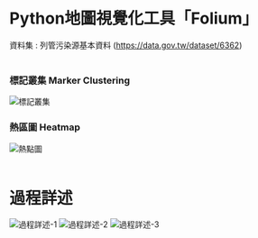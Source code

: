 #  Python地圖視覺化工具「Folium」

資料集 : 列管污染源基本資料
(https://data.gov.tw/dataset/6362)
<br><br/>

### **標記叢集 Marker Clustering**

![標記叢集](https://user-images.githubusercontent.com/66252302/99881039-3e5aa380-2c52-11eb-8aab-d29152b0c4b6.gif)

### **熱區圖 Heatmap**

![熱點圖](https://user-images.githubusercontent.com/66252302/99880745-431e5800-2c50-11eb-9637-337f49068c81.gif)
<br><br/>


#  過程詳述

![過程詳述-1](https://user-images.githubusercontent.com/66252302/125850176-5cf0c993-6ba8-480a-b293-8d6276f3c3ef.png)
![過程詳述-2](https://user-images.githubusercontent.com/66252302/125850164-07ed2467-2dd0-4107-9c61-13265c649c7f.png)
![過程詳述-3](https://user-images.githubusercontent.com/66252302/125850172-b28f7803-8dba-4653-a2e8-43c162238411.png)
